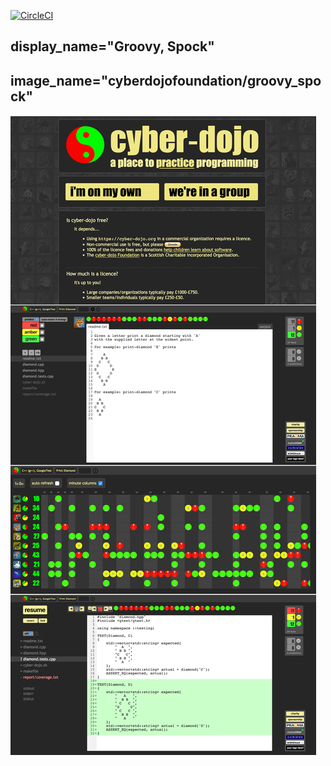 
[![CircleCI](https://circleci.com/gh/cyber-dojo-languages/groovy-spock.svg?style=svg)](https://circleci.com/gh/cyber-dojo-languages/groovy-spock)

## display_name="Groovy, Spock"
## image_name="cyberdojofoundation/groovy_spock"

![cyber-dojo.org home page](https://github.com/cyber-dojo/cyber-dojo/blob/master/shared/home_page_snapshot.png)
